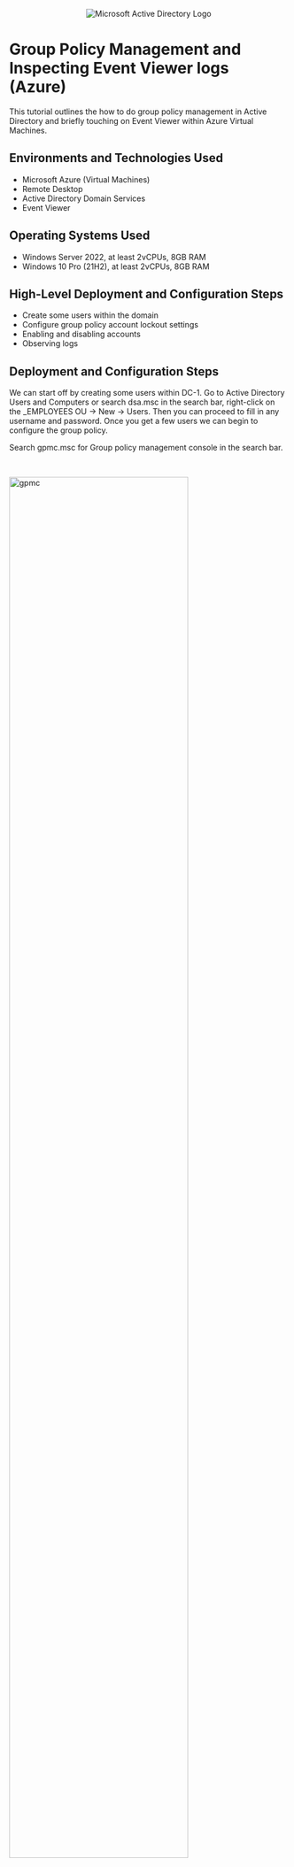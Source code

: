 <p align="center">
<img src="https://i.imgur.com/pU5A58S.png" alt="Microsoft Active Directory Logo"/>
</p>

<h1>Group Policy Management and Inspecting Event Viewer logs (Azure)</h1>
This tutorial outlines the how to do group policy management in Active Directory and briefly touching on Event Viewer within Azure Virtual Machines.<br />


<h2>Environments and Technologies Used</h2>

- Microsoft Azure (Virtual Machines)
- Remote Desktop
- Active Directory Domain Services
- Event Viewer

<h2>Operating Systems Used </h2>

- Windows Server 2022, at least 2vCPUs, 8GB RAM
- Windows 10 Pro (21H2), at least 2vCPUs, 8GB RAM

<h2>High-Level Deployment and Configuration Steps</h2>

- Create some users within the domain
- Configure group policy account lockout settings
- Enabling and disabling accounts
- Observing logs

<h2>Deployment and Configuration Steps</h2>

<p>
We can start off by creating some users within DC-1. Go to Active Directory Users and Computers or search dsa.msc in the search bar, right-click on the _EMPLOYEES OU -> New -> Users. Then you can proceed to fill in
  any username and password. Once you get a few users we can begin to configure the group policy. 

Search gpmc.msc for Group policy management console in the search bar. 
</p>
<br />

<p>
<img src="https://github.com/user-attachments/assets/6bdfa1f6-b9a4-498c-b968-1a05a5d77bc5" height="80%" width="80%" alt="gpmc"/>
  <img src="https://github.com/user-attachments/assets/929bf199-4d39-4ebb-b2ff-1e7acd2910a3" height="80%" width="80%" alt="gpmc landing page"/>
</p>
<p>
We can either edit an existing group policy object (GPO) or create a new one. In this case, we'll edit the existing Default Domain Policy. Click on this then go to Computer Configuration -> Policies -> Windows
  Settings -> Security Settings -> Account Policies -> Account Lockout Policy.
</p>
<br />

<p>
<img src="https://github.com/user-attachments/assets/ffa19f3f-7511-4e0b-8eef-0d1d152b6652" height="80%" width="80%" alt="account lockout policies"/>
</p>
<p>
Some defintions:
<p><b>Account lockout duration</b>: how long an account will be locked out for</p>
<p><b>Account lockout threshold</b>: how many times incorrect credentials can be entered in before being locked out</p>
<p><b>Allow administrator account lockout</b>: can apply lockout policy to the built-in administrator of the domain</p>
<p><b>Reset account lockout counter after</b>: how long it takes for the threshold counter to reset after an incorrect input</p>
<p>In this case we can set the lockout duration to 30min, threshold to 5 attempts, leave the administrator account lockout as not defined and the reset duration to 10min. 
<p>Before we try to lock ourselves out of an account, we need to update the group policy in Client-1 or the client machine. We can do this by logging as an admin user into Client-1, going to the command line or
Powershell as an administrator and running the command gpupdate /force.</p>

<img src="https://github.com/user-attachments/assets/375c8ce7-40b8-4c39-9ae0-9f2f9caedb37" height="80%" width="80%" alt="gpudpate force"/>

 <p> This will now update the group policy to include our changes to the account lockout policies. Now let's see what happens when we try to login incorrectly too many times. Pick any random user that was 
   created before and log into Client-1. If you tried to enter incorrect credentials more than 5 times, this should appear.</p>
</p>
<br />

<p>
  <img src="https://github.com/user-attachments/assets/2a82e323-69d5-45ca-b389-c93936e1a4a6" height="80%" width="80%" alt="account lockout banner"/>
</p>
<p>
We can try and unlock this account as an admin. Go back to DC-1 as an admin user and go Active Directory Users and Computers. It may be hard to find exactly which user was locked out, so an easy way to find them is
  by right-clicking on mydomain.com -> Find...
</p>
<br />
<p>
  <img src="https://github.com/user-attachments/assets/395190cc-0168-4744-b1af-a6a2dca191f5" height="80%" width="80%" alt="find locked out user"/>
</p>
<p>
Now once we access their account, you check the unlock account box and hit OK. This will unlock the user's account and allow them to sign in again. We can also reset a user's account from the find menu as well.
  Simply right-click on the user's name and click on Reset password. This will also us to unlock the account at the same time if we haven't done so already.
</p>
<br />
<p>
  <img src="https://github.com/user-attachments/assets/57f2848d-c80d-421b-9302-39126d83d7f0" height="50%" width="50%" alt="unlock account"/>
  <img src="https://github.com/user-attachments/assets/6ce6b46a-6923-47b6-8d63-35fd80f65d06" height="50%" width="50%" alt="reset password"/>

</p>
<p>
In the same drop down for resetting a password is an option to disable an account. We can simply click on this to disable a user's account and re-enable it via the same dropdown menu. The black down arrow in the
  icon shows that the account has been disabled. There's normally a good reason for accounts being disabled such as an employee leaving the company or a compromised account. 
</p>
<br />

<p>
  <img src="https://github.com/user-attachments/assets/f21cd9f9-94a2-4d0a-9321-d7ca629693d1" height="80%" width="80%" alt="disabled account"/>
</p>
<p>
Finally, we have a look at Event Viewer. Certain logs, like Security logs, may only be accessed by admins so we'll need to login Client-1 as an admin. Search eventvwr.msc in the search bar and enter to access
  Event Viewer. This program holds all of the logs within the Windows operating system. Click on Windows logs in the left pane, then Security. We can then click Filter current log on the right pane then type in 
  4624,4625 in the Event ID. Event IDs are numbers assigned to certain types of events within the system. 4624 is for a successful logon and 4625  is for a failed logon. Doing that we should get this.
  
</p>
<br />
<p>
  <img src="https://github.com/user-attachments/assets/4530b589-126c-4c4a-af82-6fb925199f38" height="80%" width="80%" alt="filter current log"/>
  <img src="https://github.com/user-attachments/assets/c29ac1ac-86ee-425c-b89e-e57088b6dd88" height="80%" width="80%" alt="observing logs in event viewer"/>
</p>
<p>
We can see our 5 failed logon attempts in a row. Afterwards, we can unlock the account and then logon again as a regular user.
</p>
